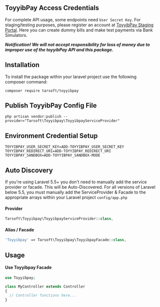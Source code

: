 ## ToyyibPay Access Credentials

For complete API usage, some endpoints need `User Secret Key`. For staging/testing purposes, please register an account at [ToyyibPay Staging Portal](https://dev.toyyibpay.com). Here you can create dummy bills and make test payments via Bank Simulators.

***Notification! We will not accept responsibility for loss of money due to improper use of the toyyibPay API and this package.***

## Installation

To install the package within your laravel project use the following composer command:

```
composer require tarsoft/toyyibpay
```


## Publish ToyyibPay Config File

```
php artisan vendor:publish --provider="Tarsoft\Toyyibpay\ToyyibpayServiceProvider"
```

## Environment Credential Setup

```
TOYYIBPAY_USER_SECRET_KEY=ADD-TOYYIBPAY_USER_SECRET_KEY
TOYYIBPAY_REDIRECT_URI=ADD-TOYYIBPAY_REDIRECT_URI
TOYYIBPAY_SANDBOX=ADD-TOYYIBPAY_SANDBOX-MODE
```


## Auto Discovery

If you're using Laravel 5.5+ you don't need to manually add the service provider or facade. This will be Auto-Discovered. For all versions of Laravel below 5.5, you must manually add the ServiceProvider & Facade to the appropriate arrays within your Laravel project `config/app.php`


#### Provider

```php
Tarsoft\Toyyibpay\ToyyibpayServiceProvider::class,
```

#### Alias / Facade

```php
'Toyyibpay' => Tarsoft\Toyyibpay\ToyyibpayFacade::class,
```

## Usage

#### Use Toyyibpay Facade

```php
use Toyyibpay;

class MyController extends Controller
{
  // Controller functions here...
}
```

